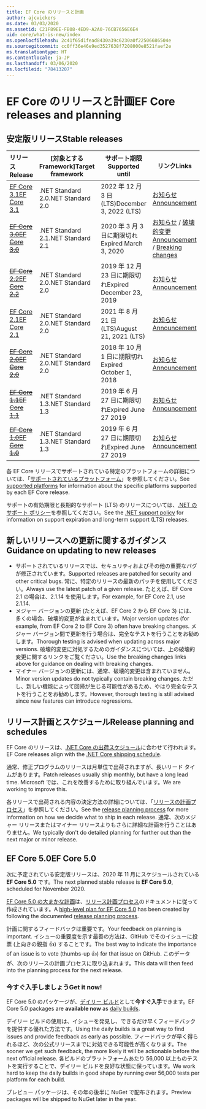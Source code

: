 ```yaml
---
title: EF Core のリリースと計画
author: ajcvickers
ms.date: 03/03/2020
ms.assetid: C21F89EE-FB08-4ED9-A2A0-76CB7656E6E4
uid: core/what-is-new/index
ms.openlocfilehash: 2c41f65d1fead8430a39c6230a0f22506686504e
ms.sourcegitcommit: cc0ff36e46e9ed3527638f7208000e8521faef2e
ms.translationtype: HT
ms.contentlocale: ja-JP
ms.lasthandoff: 03/06/2020
ms.locfileid: "78413207"
---
```

# <a name="ef-core-releases-and-planning"></a><span data-ttu-id="84910-102">EF Core のリリースと計画</span><span class="sxs-lookup"><span data-stu-id="84910-102">EF Core releases and planning</span></span>

## <a name="stable-releases"></a><span data-ttu-id="84910-103">安定版リリース</span><span class="sxs-lookup"><span data-stu-id="84910-103">Stable releases</span></span>

| <span data-ttu-id="84910-104">リリース</span><span class="sxs-lookup"><span data-stu-id="84910-104">Release</span></span> | <span data-ttu-id="84910-105">[対象とする Framework]</span><span class="sxs-lookup"><span data-stu-id="84910-105">Target framework</span></span> | <span data-ttu-id="84910-106">サポート期限</span><span class="sxs-lookup"><span data-stu-id="84910-106">Supported until</span></span> | <span data-ttu-id="84910-107">リンク</span><span class="sxs-lookup"><span data-stu-id="84910-107">Links</span></span>
|:--------|------------------|-----------------|------
| [<span data-ttu-id="84910-108">EF Core 3.1</span><span class="sxs-lookup"><span data-stu-id="84910-108">EF Core 3.1</span></span>](https://www.nuget.org/packages/Microsoft.EntityFrameworkCore/3.1.2) | <span data-ttu-id="84910-109">.NET Standard 2.0</span><span class="sxs-lookup"><span data-stu-id="84910-109">.NET Standard 2.0</span></span> | <span data-ttu-id="84910-110">2022 年 12 月 3 日 (LTS)</span><span class="sxs-lookup"><span data-stu-id="84910-110">December 3, 2022 (LTS)</span></span> | [<span data-ttu-id="84910-111">お知らせ</span><span class="sxs-lookup"><span data-stu-id="84910-111">Announcement</span></span>](https://devblogs.microsoft.com/dotnet/announcing-entity-framework-core-3-1-and-entity-framework-6-4/)
| <span data-ttu-id="84910-112">~~[EF Core 3.0](https://www.nuget.org/packages/Microsoft.EntityFrameworkCore/3.0.3)~~</span><span class="sxs-lookup"><span data-stu-id="84910-112">~~[EF Core 3.0](https://www.nuget.org/packages/Microsoft.EntityFrameworkCore/3.0.3)~~</span></span> | <span data-ttu-id="84910-113">.NET Standard 2.1</span><span class="sxs-lookup"><span data-stu-id="84910-113">.NET Standard 2.1</span></span> | <span data-ttu-id="84910-114">2020 年 3 月 3 日に期限切れ</span><span class="sxs-lookup"><span data-stu-id="84910-114">Expired March 3, 2020</span></span> | <span data-ttu-id="84910-115">[お知らせ](https://devblogs.microsoft.com/dotnet/announcing-ef-core-3-0-and-ef-6-3-general-availability/) / [破壊的変更](ef-core-3.0/breaking-changes.md)</span><span class="sxs-lookup"><span data-stu-id="84910-115">[Announcement](https://devblogs.microsoft.com/dotnet/announcing-ef-core-3-0-and-ef-6-3-general-availability/) / [Breaking changes](ef-core-3.0/breaking-changes.md)</span></span>
| <span data-ttu-id="84910-116">~~[EF Core 2.2](https://www.nuget.org/packages/Microsoft.EntityFrameworkCore/2.2.6)~~</span><span class="sxs-lookup"><span data-stu-id="84910-116">~~[EF Core 2.2](https://www.nuget.org/packages/Microsoft.EntityFrameworkCore/2.2.6)~~</span></span> | <span data-ttu-id="84910-117">.NET Standard 2.0</span><span class="sxs-lookup"><span data-stu-id="84910-117">.NET Standard 2.0</span></span> | <span data-ttu-id="84910-118">2019 年 12 月 23 日に期限切れ</span><span class="sxs-lookup"><span data-stu-id="84910-118">Expired December 23, 2019</span></span> | [<span data-ttu-id="84910-119">お知らせ</span><span class="sxs-lookup"><span data-stu-id="84910-119">Announcement</span></span>](https://devblogs.microsoft.com/dotnet/announcing-entity-framework-core-2-2/)
| [<span data-ttu-id="84910-120">EF Core 2.1</span><span class="sxs-lookup"><span data-stu-id="84910-120">EF Core 2.1</span></span>](https://www.nuget.org/packages/Microsoft.EntityFrameworkCore/2.1.14) | <span data-ttu-id="84910-121">.NET Standard 2.0</span><span class="sxs-lookup"><span data-stu-id="84910-121">.NET Standard 2.0</span></span> | <span data-ttu-id="84910-122">2021 年 8 月 21 日 (LTS)</span><span class="sxs-lookup"><span data-stu-id="84910-122">August 21, 2021 (LTS)</span></span> | [<span data-ttu-id="84910-123">お知らせ</span><span class="sxs-lookup"><span data-stu-id="84910-123">Announcement</span></span>](https://devblogs.microsoft.com/dotnet/announcing-entity-framework-core-2-1/)
| <span data-ttu-id="84910-124">~~[EF Core 2.0](https://www.nuget.org/packages/Microsoft.EntityFrameworkCore/2.0.3)~~</span><span class="sxs-lookup"><span data-stu-id="84910-124">~~[EF Core 2.0](https://www.nuget.org/packages/Microsoft.EntityFrameworkCore/2.0.3)~~</span></span> | <span data-ttu-id="84910-125">.NET Standard 2.0</span><span class="sxs-lookup"><span data-stu-id="84910-125">.NET Standard 2.0</span></span> | <span data-ttu-id="84910-126">2018 年 10 月 1 日に期限切れ</span><span class="sxs-lookup"><span data-stu-id="84910-126">Expired October 1, 2018</span></span> | [<span data-ttu-id="84910-127">お知らせ</span><span class="sxs-lookup"><span data-stu-id="84910-127">Announcement</span></span>](https://devblogs.microsoft.com/dotnet/announcing-entity-framework-core-2-0/)
| <span data-ttu-id="84910-128">~~[EF Core 1.1](https://www.nuget.org/packages/Microsoft.EntityFrameworkCore/1.1.6)~~</span><span class="sxs-lookup"><span data-stu-id="84910-128">~~[EF Core 1.1](https://www.nuget.org/packages/Microsoft.EntityFrameworkCore/1.1.6)~~</span></span> | <span data-ttu-id="84910-129">.NET Standard 1.3</span><span class="sxs-lookup"><span data-stu-id="84910-129">.NET Standard 1.3</span></span> | <span data-ttu-id="84910-130">2019 年 6 月 27 日に期限切れ</span><span class="sxs-lookup"><span data-stu-id="84910-130">Expired June 27 2019</span></span> | [<span data-ttu-id="84910-131">お知らせ</span><span class="sxs-lookup"><span data-stu-id="84910-131">Announcement</span></span>](https://devblogs.microsoft.com/dotnet/announcing-entity-framework-core-1-1/)
| <span data-ttu-id="84910-132">~~[EF Core 1.0](https://www.nuget.org/packages/Microsoft.EntityFrameworkCore/1.0.6)~~</span><span class="sxs-lookup"><span data-stu-id="84910-132">~~[EF Core 1.0](https://www.nuget.org/packages/Microsoft.EntityFrameworkCore/1.0.6)~~</span></span> | <span data-ttu-id="84910-133">.NET Standard 1.3</span><span class="sxs-lookup"><span data-stu-id="84910-133">.NET Standard 1.3</span></span> | <span data-ttu-id="84910-134">2019 年 6 月 27 日に期限切れ</span><span class="sxs-lookup"><span data-stu-id="84910-134">Expired June 27 2019</span></span> | [<span data-ttu-id="84910-135">お知らせ</span><span class="sxs-lookup"><span data-stu-id="84910-135">Announcement</span></span>](https://devblogs.microsoft.com/dotnet/entity-framework-core-1-0-0-available/)

<span data-ttu-id="84910-136">各 EF Core リリースでサポートされている特定のプラットフォームの詳細については、「[サポートされているプラットフォーム](../platforms/index.md)」を参照してください。</span><span class="sxs-lookup"><span data-stu-id="84910-136">See [supported platforms](../platforms/index.md) for information about the specific platforms supported by each EF Core release.</span></span>

<span data-ttu-id="84910-137">サポートの有効期限と長期的なサポート (LTS) のリリースについては、[.NET のサポート ポリシー](https://dotnet.microsoft.com/platform/support/policy/dotnet-core)を参照してください。</span><span class="sxs-lookup"><span data-stu-id="84910-137">See the [.NET support policy](https://dotnet.microsoft.com/platform/support/policy/dotnet-core) for information on support expiration and long-term support (LTS) releases.</span></span>

## <a name="guidance-on-updating-to-new-releases"></a><span data-ttu-id="84910-138">新しいリリースへの更新に関するガイダンス</span><span class="sxs-lookup"><span data-stu-id="84910-138">Guidance on updating to new releases</span></span>

* <span data-ttu-id="84910-139">サポートされているリリースでは、セキュリティおよびその他の重要なバグが修正されています。</span><span class="sxs-lookup"><span data-stu-id="84910-139">Supported releases are patched for security and other critical bugs.</span></span> <span data-ttu-id="84910-140">常に、特定のリリースの最新のパッチを使用してください。</span><span class="sxs-lookup"><span data-stu-id="84910-140">Always use the latest patch of a given release.</span></span> <span data-ttu-id="84910-141">たとえば、EF Core 2.1 の場合は、2.1.14 を使用します。</span><span class="sxs-lookup"><span data-stu-id="84910-141">For example, for EF Core 2.1, use 2.1.14.</span></span>
* <span data-ttu-id="84910-142">メジャー バージョンの更新 (たとえば、EF Core 2 から EF Core 3) には、多くの場合、破壊的変更が含まれています。</span><span class="sxs-lookup"><span data-stu-id="84910-142">Major version updates (for example, from EF Core 2 to EF Core 3) often have breaking changes.</span></span> <span data-ttu-id="84910-143">メジャー バージョン間で更新を行う場合は、完全なテストを行うことをお勧めします。</span><span class="sxs-lookup"><span data-stu-id="84910-143">Thorough testing is advised when updating across major versions.</span></span> <span data-ttu-id="84910-144">破壊的変更に対処するためのガイダンスについては、上の破壊的変更に関するリンクをご覧ください。</span><span class="sxs-lookup"><span data-stu-id="84910-144">Use the breaking changes links above for guidance on dealing with breaking changes.</span></span>
* <span data-ttu-id="84910-145">マイナー バージョンの更新には、通常、破壊的変更は含まれていません。</span><span class="sxs-lookup"><span data-stu-id="84910-145">Minor version updates do not typically contain breaking changes.</span></span> <span data-ttu-id="84910-146">ただし、新しい機能によって回帰が生じる可能性があるため、やはり完全なテストを行うことをお勧めします。</span><span class="sxs-lookup"><span data-stu-id="84910-146">However, thorough testing is still advised since new features can introduce regressions.</span></span>

## <a name="release-planning-and-schedules"></a><span data-ttu-id="84910-147">リリース計画とスケジュール</span><span class="sxs-lookup"><span data-stu-id="84910-147">Release planning and schedules</span></span>

<span data-ttu-id="84910-148">EF Core のリリースは、[.NET Core の出荷スケジュール](https://github.com/dotnet/core/blob/master/roadmap.md)に合わせて行われます。</span><span class="sxs-lookup"><span data-stu-id="84910-148">EF Core releases align with the [.NET Core shipping schedule](https://github.com/dotnet/core/blob/master/roadmap.md).</span></span>

<span data-ttu-id="84910-149">通常、修正プログラムのリリースは月単位で出荷されますが、長いリード タイムがあります。</span><span class="sxs-lookup"><span data-stu-id="84910-149">Patch releases usually ship monthly, but have a long lead time.</span></span>
<span data-ttu-id="84910-150">Microsoft では、これを改善するために取り組んでいます。</span><span class="sxs-lookup"><span data-stu-id="84910-150">We are working to improve this.</span></span>

<span data-ttu-id="84910-151">各リリースで出荷される内容の決定方法の詳細については、「[リリースの計画プロセス](release-planning.md)」を参照してください。</span><span class="sxs-lookup"><span data-stu-id="84910-151">See the [release planning process](release-planning.md) for more information on how we decide what to ship in each release.</span></span>
<span data-ttu-id="84910-152">通常、次のメジャー リリースまたはマイナー リリースよりもさらに詳細な計画を行うことはありません。</span><span class="sxs-lookup"><span data-stu-id="84910-152">We typically don't do detailed planning for further out than the next major or minor release.</span></span>

## <a name="ef-core-50"></a><span data-ttu-id="84910-153">EF Core 5.0</span><span class="sxs-lookup"><span data-stu-id="84910-153">EF Core 5.0</span></span>

<span data-ttu-id="84910-154">次に予定されている安定版リリースは、2020 年 11 月にスケジュールされている **EF Core 5.0** です。</span><span class="sxs-lookup"><span data-stu-id="84910-154">The next planned stable release is **EF Core 5.0**, scheduled for November 2020.</span></span>

<span data-ttu-id="84910-155">[EF Core 5.0 の大まかな計画](ef-core-5.0/plan.md)は、[リリース計画プロセス](release-planning.md)のドキュメントに従って作成されています。</span><span class="sxs-lookup"><span data-stu-id="84910-155">A [high-level plan for EF Core 5.0](ef-core-5.0/plan.md) has been created by following the documented [release planning process](release-planning.md).</span></span>

<span data-ttu-id="84910-156">計画に関するフィードバックは重要です。</span><span class="sxs-lookup"><span data-stu-id="84910-156">Your feedback on planning is important.</span></span>
<span data-ttu-id="84910-157">イシューの重要度を示す最善の方法は、GitHub でそのイシューに投票 (上向きの親指 👍) することです。</span><span class="sxs-lookup"><span data-stu-id="84910-157">The best way to indicate the importance of an issue is to vote (thumbs-up 👍) for that issue on GitHub.</span></span>
<span data-ttu-id="84910-158">このデータが、次のリリースの計画プロセスに取り込まれます。</span><span class="sxs-lookup"><span data-stu-id="84910-158">This data will then feed into the planning process for the next release.</span></span>

### <a name="get-it-now"></a><span data-ttu-id="84910-159">今すぐ入手しましょう</span><span class="sxs-lookup"><span data-stu-id="84910-159">Get it now!</span></span>

<span data-ttu-id="84910-160">EF Core 5.0 のパッケージが、[デイリー ビルド](https://github.com/aspnet/AspNetCore/blob/master/docs/DailyBuilds.md)として**今すぐ入手**できます。</span><span class="sxs-lookup"><span data-stu-id="84910-160">EF Core 5.0 packages are **available now** as [daily builds](https://github.com/aspnet/AspNetCore/blob/master/docs/DailyBuilds.md).</span></span> 

<span data-ttu-id="84910-161">デイリー ビルドの使用は、イシューを発見し、できるだけ早くフィードバックを提供する優れた方法です。</span><span class="sxs-lookup"><span data-stu-id="84910-161">Using the daily builds is a great way to find issues and provide feedback as early as possible.</span></span>
<span data-ttu-id="84910-162">フィードバックが早く得られるほど、次の公式リリースまでに対処できる可能性が高くなります。</span><span class="sxs-lookup"><span data-stu-id="84910-162">The sooner we get such feedback, the more likely it will be actionable before the next official release.</span></span>
<span data-ttu-id="84910-163">各ビルドのプラットフォームあたり 56,000 以上ものテストを実行することで、デイリー ビルドを良好な状態に保っています。</span><span class="sxs-lookup"><span data-stu-id="84910-163">We work hard to keep the daily builds in good shape by running over 56,000 tests per platform for each build.</span></span>

<span data-ttu-id="84910-164">プレビュー パッケージは、その年の後半に NuGet で配布されます。</span><span class="sxs-lookup"><span data-stu-id="84910-164">Preview packages will be shipped to NuGet later in the year.</span></span>
